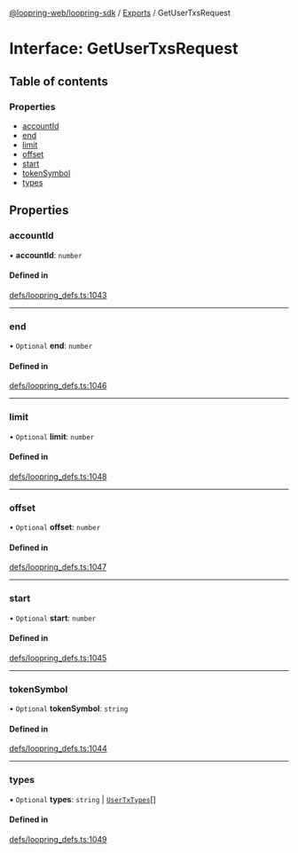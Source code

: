 [@loopring-web/loopring-sdk](../README.md) / [Exports](../modules.md) / GetUserTxsRequest

# Interface: GetUserTxsRequest

## Table of contents

### Properties

- [accountId](GetUserTxsRequest.md#accountid)
- [end](GetUserTxsRequest.md#end)
- [limit](GetUserTxsRequest.md#limit)
- [offset](GetUserTxsRequest.md#offset)
- [start](GetUserTxsRequest.md#start)
- [tokenSymbol](GetUserTxsRequest.md#tokensymbol)
- [types](GetUserTxsRequest.md#types)

## Properties

### accountId

• **accountId**: `number`

#### Defined in

[defs/loopring_defs.ts:1043](https://github.com/Loopring/loopring_sdk/blob/904c903/src/defs/loopring_defs.ts#L1043)

___

### end

• `Optional` **end**: `number`

#### Defined in

[defs/loopring_defs.ts:1046](https://github.com/Loopring/loopring_sdk/blob/904c903/src/defs/loopring_defs.ts#L1046)

___

### limit

• `Optional` **limit**: `number`

#### Defined in

[defs/loopring_defs.ts:1048](https://github.com/Loopring/loopring_sdk/blob/904c903/src/defs/loopring_defs.ts#L1048)

___

### offset

• `Optional` **offset**: `number`

#### Defined in

[defs/loopring_defs.ts:1047](https://github.com/Loopring/loopring_sdk/blob/904c903/src/defs/loopring_defs.ts#L1047)

___

### start

• `Optional` **start**: `number`

#### Defined in

[defs/loopring_defs.ts:1045](https://github.com/Loopring/loopring_sdk/blob/904c903/src/defs/loopring_defs.ts#L1045)

___

### tokenSymbol

• `Optional` **tokenSymbol**: `string`

#### Defined in

[defs/loopring_defs.ts:1044](https://github.com/Loopring/loopring_sdk/blob/904c903/src/defs/loopring_defs.ts#L1044)

___

### types

• `Optional` **types**: `string` \| [`UserTxTypes`](../enums/UserTxTypes.md)[]

#### Defined in

[defs/loopring_defs.ts:1049](https://github.com/Loopring/loopring_sdk/blob/904c903/src/defs/loopring_defs.ts#L1049)
